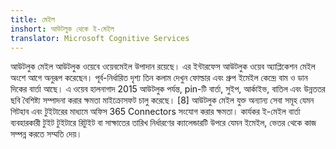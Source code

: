 ```yaml
---
title: মেইল
inshort: আউটলুক থেকে ই-মেইল
translator: Microsoft Cognitive Services
---
```


আউটলুক মেইল আউটলুক ওয়েবে ওয়েবমেইল উপাদান রয়েছে। এর ইন্টারফেস আউটলুক ওয়েব অ্যাপ্লিকেশন মেইল অংশে আগে অনুরূপ করেছেন। পূর্ব-নির্ধারিত দৃশ্য তিন কলাম দেখুন ফোল্ডার এবং গ্রুপ ইমেইল কেন্দ্রে বাম ও ডান দিকের বার্তা আছে। এ ওয়েব হালনাগাদ 2015 আউটলুক পর্যন্ত, pin-টি বার্তা, সুইপ, আর্কাইভ, বাতিল এবং উন্নততর ছবি বৈশিষ্ট্য সম্পাদনা করার ক্ষমতা মাইক্রোসফট চালু করেছে। [8] আউটলুক মেইল যুক্ত অন্যান্য সেবা সমূহ যেমন গিটহাব এবং টুইটারের মাধ্যমে অফিস 365 Connectors সংযোগ করার ক্ষমতা। কার্যকর ই-মেইল বার্তা ব্যবহারকারী টুইট টুইটারে রিটুইট বা সাক্ষাতের তারিখ নির্ধারণের ক্যালেন্ডারটি উপরে যেমন ইমেইল, ভেতর থেকে কাজ সম্পন্ন করতে সম্মতি দেয়। 





